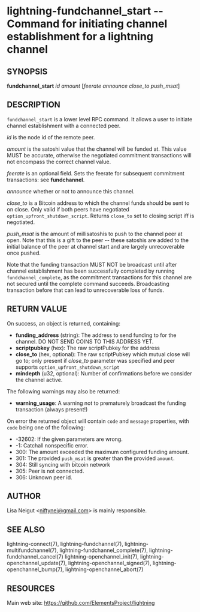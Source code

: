lightning-fundchannel\_start -- Command for initiating channel establishment for a lightning channel
====================================================================================================

SYNOPSIS
--------

**fundchannel\_start** *id* *amount* [*feerate* *announce* *close\_to* *push\_msat*]

DESCRIPTION
-----------

`fundchannel_start` is a lower level RPC command. It allows a user to
initiate channel establishment with a connected peer.

*id* is the node id of the remote peer.

*amount* is the satoshi value that the channel will be funded at. This
value MUST be accurate, otherwise the negotiated commitment transactions
will not encompass the correct channel value.

*feerate* is an optional field. Sets the feerate for subsequent
commitment transactions: see **fundchannel**.

*announce* whether or not to announce this channel.

*close\_to* is a Bitcoin address to which the channel funds should be sent to
on close. Only valid if both peers have negotiated `option_upfront_shutdown_script`.
Returns `close_to` set to closing script iff is negotiated.

*push\_msat* is the amount of millisatoshis to push to the channel peer at
open. Note that this is a gift to the peer -- these satoshis are
added to the initial balance of the peer at channel start and are largely
unrecoverable once pushed.

Note that the funding transaction MUST NOT be broadcast until after
channel establishment has been successfully completed by running
`fundchannel_complete`, as the commitment transactions for this channel
are not secured until the complete command succeeds. Broadcasting
transaction before that can lead to unrecoverable loss of funds.

RETURN VALUE
------------

[comment]: # (GENERATE-FROM-SCHEMA-START)
On success, an object is returned, containing:

- **funding\_address** (string): The address to send funding to for the channel. DO NOT SEND COINS TO THIS ADDRESS YET.
- **scriptpubkey** (hex): The raw scriptPubkey for the address
- **close\_to** (hex, optional): The raw scriptPubkey which mutual close will go to; only present if *close\_to* parameter was specified and peer supports `option_upfront_shutdown_script`
- **mindepth** (u32, optional): Number of confirmations before we consider the channel active.

The following warnings may also be returned:

- **warning\_usage**: A warning not to prematurely broadcast the funding transaction (always present!)

[comment]: # (GENERATE-FROM-SCHEMA-END)

On error the returned object will contain `code` and `message` properties,
with `code` being one of the following:

- -32602: If the given parameters are wrong.
- -1: Catchall nonspecific error.
- 300: The amount exceeded the maximum configured funding amount.
- 301: The provided `push_msat` is greater than the provided `amount`.
- 304: Still syncing with bitcoin network
- 305: Peer is not connected.
- 306: Unknown peer id.

AUTHOR
------

Lisa Neigut <<niftynei@gmail.com>> is mainly responsible.

SEE ALSO
--------

lightning-connect(7), lightning-fundchannel(7), lightning-multifundchannel(7),
lightning-fundchannel\_complete(7), lightning-fundchannel\_cancel(7)
lightning-openchannel\_init(7), lightning-openchannel\_update(7),
lightning-openchannel\_signed(7), lightning-openchannel\_bump(7),
lightning-openchannel\_abort(7)

RESOURCES
---------

Main web site: <https://github.com/ElementsProject/lightning>

[comment]: # ( SHA256STAMP:ca4ad15c25dc588980dea11be9d3f73c9da3688a5e81bfc13660eabe93cbec13)
